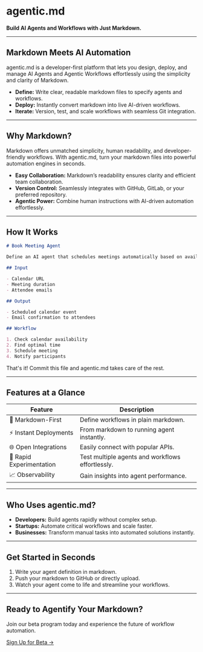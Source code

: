 # agentic.md

**Build AI Agents and Workflows with Just Markdown.**

---

## Markdown Meets AI Automation

agentic.md is a developer-first platform that lets you design, deploy, and manage AI Agents and Agentic Workflows effortlessly using the simplicity and clarity of Markdown.

- **Define:** Write clear, readable markdown files to specify agents and workflows.
- **Deploy:** Instantly convert markdown into live AI-driven workflows.
- **Iterate:** Version, test, and scale workflows with seamless Git integration.

---

## Why Markdown?

Markdown offers unmatched simplicity, human readability, and developer-friendly workflows. With agentic.md, turn your markdown files into powerful automation engines in seconds.

- **Easy Collaboration:** Markdown’s readability ensures clarity and efficient team collaboration.
- **Version Control:** Seamlessly integrates with GitHub, GitLab, or your preferred repository.
- **Agentic Power:** Combine human instructions with AI-driven automation effortlessly.

---

## How It Works

```markdown
# Book Meeting Agent

Define an AI agent that schedules meetings automatically based on availability.

## Input

- Calendar URL
- Meeting duration
- Attendee emails

## Output

- Scheduled calendar event
- Email confirmation to attendees

## Workflow

1. Check calendar availability
2. Find optimal time
3. Schedule meeting
4. Notify participants
```

That's it! Commit this file and agentic.md takes care of the rest.

---

## Features at a Glance

| Feature                  | Description                                      |
| ------------------------ | ------------------------------------------------ |
| 📝 Markdown-First        | Define workflows in plain markdown.              |
| ⚡ Instant Deployments   | From markdown to running agent instantly.        |
| 🌐 Open Integrations     | Easily connect with popular APIs.                |
| 🧪 Rapid Experimentation | Test multiple agents and workflows effortlessly. |
| 📈 Observability         | Gain insights into agent performance.            |

---

## Who Uses agentic.md?

- **Developers:** Build agents rapidly without complex setup.
- **Startups:** Automate critical workflows and scale faster.
- **Businesses:** Transform manual tasks into automated solutions instantly.

---

## Get Started in Seconds

1. Write your agent definition in markdown.
2. Push your markdown to GitHub or directly upload.
3. Watch your agent come to life and streamline your workflows.

---

## Ready to Agentify Your Markdown?

Join our beta program today and experience the future of workflow automation.

[Sign Up for Beta →](#)
